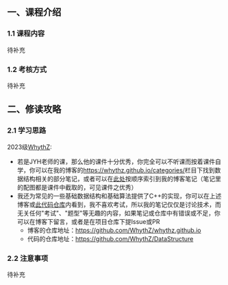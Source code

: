## 一、课程介绍

### 1.1 课程内容
待补充

### 1.2 考核方式
待补充

## 二、修读攻略

### 2.1 学习思路
2023级[WhythZ](https://github.com/WhythZ):

- 若是JYH老师的课，那么他的课件十分优秀，你完全可以不听课而按着课件自学，你可以在我的博客的<https://whythz.github.io/categories/>栏目下找到数据结构相关的部分笔记，或者可以在[此处](https://zhuanlan.zhihu.com/p/9546953287)按顺序索引到我的博客笔记（笔记里的配图都是课件中截取的，可见课件之优秀）
- 我还为常见的一些基础数据结构和基础算法提供了C++的实现，你可以在上述博客或[此代码仓库](https://github.com/WhythZ/DataStructure)内看到，我不喜欢考试，所以我的笔记仅仅是讨论技术，而无关任何"考试"、"题型"等无趣的内容，如果笔记或仓库中有错误或不足，你可以在博客下留言，或者是在项目仓库下提Issue或PR
    - 博客的仓库地址：<https://github.com/WhythZ/whythz.github.io>
    - 代码的仓库地址：<https://github.com/WhythZ/DataStructure>

### 2.2 注意事项
待补充